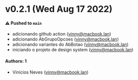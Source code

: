 # v0.2.1 (Wed Aug 17 2022)

#### ⚠️ Pushed to `main`

- adicionando github action (vinny@macbook.lan)
- adicionando AbGrupoOpcoes (vinny@macbook.lan)
- adicionando variantes do AbBotao (vinny@macbook.lan)
- iniciando o projeto de design system (vinny@macbook.lan)

#### Authors: 1

- Vinicios Neves (vinny@macbook.lan)
